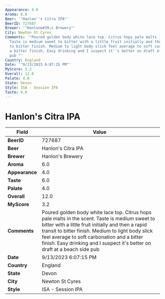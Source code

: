 ```yaml
---
Appearance: 4.0
Aroma: 6.0
Beer: '"Hanlon''s Citra IPA"'
BeerID: 727687
Brewer: '"Hanlon&#39;s Brewery"'
City: Newton St Cyres
Comments: '"Poured golden body white lace top. Citrus hops pale malts in the scent.
  Taste is medium sweet to bitter with a little fruit initially and then a rapid transit
  to bitter finish. Medium to light body slick feel average to soft carbonation and
  a bitter finish. Easy drinking and I suspect it''s better on draft at a beach side
  pub "'
Country: England
Date: '"9/13/2023 6:07:15 PM"'
MyScore: 3.2
Overall: 12.0
Palate: 4.0
State: Devon
Style: ISA - Session IPA
Taste: 6.0
---
```


# Hanlon's Citra IPA

| Field         | Value |
|---------------|-------|
| **BeerID** | 727687 |
| **Beer** | Hanlon's Citra IPA |
| **Brewer** | Hanlon&#39;s Brewery |
| **Aroma** | 6.0 |
| **Appearance** | 4.0 |
| **Taste** | 6.0 |
| **Palate** | 4.0 |
| **Overall** | 12.0 |
| **MyScore** | 3.2 |
| **Comments** | Poured golden body white lace top. Citrus hops pale malts in the scent. Taste is medium sweet to bitter with a little fruit initially and then a rapid transit to bitter finish. Medium to light body slick feel average to soft carbonation and a bitter finish. Easy drinking and I suspect it's better on draft at a beach side pub  |
| **Date** | 9/13/2023 6:07:15 PM |
| **Country** | England |
| **State** | Devon |
| **City** | Newton St Cyres |
| **Style** | ISA - Session IPA |
